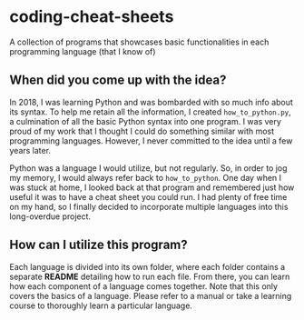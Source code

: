 # coding-cheat-sheets
A collection of programs that showcases basic functionalities in each programming language (that I know of)

## When did you come up with the idea?
In 2018, I was learning Python and was bombarded with so much info about its syntax. To help me retain all the information, I created `how_to_python.py`, a culmination of all the basic Python syntax into one program. I was very proud of my work that I thought I could do something similar with most programming languages. However, I never committed to the idea until a few years later.

Python was a language I would utilize, but not regularly. So, in order to jog my memory, I would always refer back to `how_to_python`. One day when I was stuck at home, I looked back at that program and remembered just how useful it was to have a cheat sheet you could run. I had plenty of free time on my hand, so I finally decided to incorporate multiple languages into this long-overdue project.

## How can I utilize this program?
Each language is divided into its own folder, where each folder contains a separate __README__ detailing how to run each file. From there, you can learn how each component of a language comes together. Note that this only covers the basics of a language. Please refer to a manual or take a learning course to thoroughly learn a particular language.
